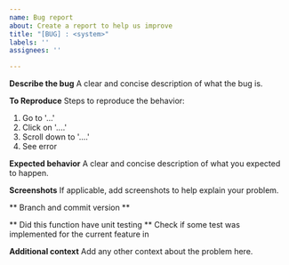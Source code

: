 ```yaml
---
name: Bug report
about: Create a report to help us improve
title: "[BUG] : <system>"
labels: ''
assignees: ''

---
```


**Describe the bug**
A clear and concise description of what the bug is.

**To Reproduce**
Steps to reproduce the behavior:
1. Go to '...'
2. Click on '....'
3. Scroll down to '....'
4. See error

**Expected behavior**
A clear and concise description of what you expected to happen.

**Screenshots**
If applicable, add screenshots to help explain your problem.

** Branch and commit version **

** Did this function have unit testing **
 Check if some test was implemented for the current feature in <put list of texts URL here>

**Additional context**
Add any other context about the problem here.
